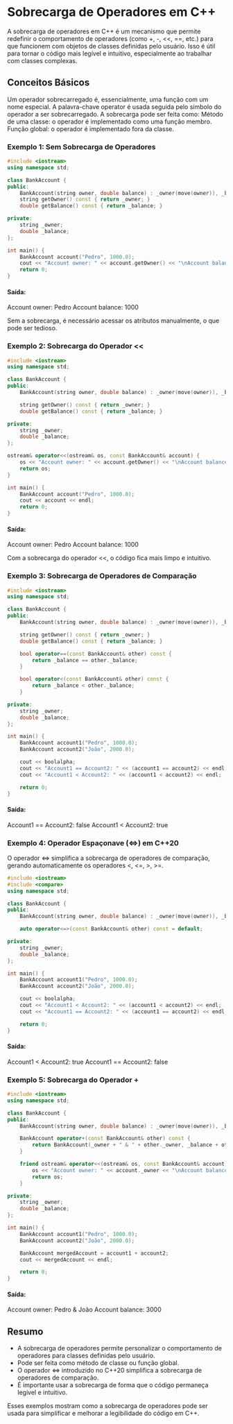 # Sobrecarga de Operadores em C++

A sobrecarga de operadores em C++ é um mecanismo que permite redefinir o comportamento de operadores (como +, -, <<, ==, etc.) para que funcionem com objetos de classes definidas pelo usuário. Isso é útil para tornar o código mais legível e intuitivo, especialmente ao trabalhar com classes complexas.

## Conceitos Básicos
Um operador sobrecarregado é, essencialmente, uma função com um nome especial.
A palavra-chave operator é usada seguida pelo símbolo do operador a ser sobrecarregado.
A sobrecarga pode ser feita como:
Método de uma classe: o operador é implementado como uma função membro.
Função global: o operador é implementado fora da classe.

### Exemplo 1: Sem Sobrecarga de Operadores

```cpp
#include <iostream>
using namespace std;

class BankAccount {
public:
    BankAccount(string owner, double balance) : _owner(move(owner)), _balance(balance) {}
    string getOwner() const { return _owner; }
    double getBalance() const { return _balance; }

private:
    string _owner;
    double _balance;
};

int main() {
    BankAccount account("Pedro", 1000.0);
    cout << "Account owner: " << account.getOwner() << "\nAccount balance: " << account.getBalance() << endl;
    return 0;
}
```

#### Saída:

Account owner: Pedro
Account balance: 1000


Sem a sobrecarga, é necessário acessar os atributos manualmente, o que pode ser tedioso.

### Exemplo 2: Sobrecarga do Operador <<

```cpp
#include <iostream>
using namespace std;

class BankAccount {
public:
    BankAccount(string owner, double balance) : _owner(move(owner)), _balance(balance) {}

    string getOwner() const { return _owner; }
    double getBalance() const { return _balance; }

private:
    string _owner;
    double _balance;
};

ostream& operator<<(ostream& os, const BankAccount& account) {
    os << "Account owner: " << account.getOwner() << "\nAccount balance: " << account.getBalance();
    return os;
}

int main() {
    BankAccount account("Pedro", 1000.0);
    cout << account << endl;
    return 0;
}
```

#### Saída:

Account owner: Pedro
Account balance: 1000


Com a sobrecarga do operador <<, o código fica mais limpo e intuitivo.

### Exemplo 3: Sobrecarga de Operadores de Comparação

```cpp
#include <iostream>
using namespace std;

class BankAccount {
public:
    BankAccount(string owner, double balance) : _owner(move(owner)), _balance(balance) {}

    string getOwner() const { return _owner; }
    double getBalance() const { return _balance; }

    bool operator==(const BankAccount& other) const {
        return _balance == other._balance;
    }

    bool operator<(const BankAccount& other) const {
        return _balance < other._balance;
    }

private:
    string _owner;
    double _balance;
};

int main() {
    BankAccount account1("Pedro", 1000.0);
    BankAccount account2("João", 2000.0);

    cout << boolalpha;
    cout << "Account1 == Account2: " << (account1 == account2) << endl;
    cout << "Account1 < Account2: " << (account1 < account2) << endl;

    return 0;
}
```

#### Saída:

Account1 == Account2: false
Account1 < Account2: true

### Exemplo 4: Operador Espaçonave (<=>) em C++20

O operador <=> simplifica a sobrecarga de operadores de comparação, gerando automaticamente os operadores <, <=, >, >=.

```cpp
#include <iostream>
#include <compare>
using namespace std;

class BankAccount {
public:
    BankAccount(string owner, double balance) : _owner(move(owner)), _balance(balance) {}

    auto operator<=>(const BankAccount& other) const = default;

private:
    string _owner;
    double _balance;
};

int main() {
    BankAccount account1("Pedro", 1000.0);
    BankAccount account2("João", 2000.0);

    cout << boolalpha;
    cout << "Account1 < Account2: " << (account1 < account2) << endl;
    cout << "Account1 == Account2: " << (account1 == account2) << endl;

    return 0;
}
```

#### Saída:

Account1 < Account2: true
Account1 == Account2: false

### Exemplo 5: Sobrecarga do Operador +

```cpp
#include <iostream>
using namespace std;

class BankAccount {
public:
    BankAccount(string owner, double balance) : _owner(move(owner)), _balance(balance) {}

    BankAccount operator+(const BankAccount& other) const {
        return BankAccount(_owner + " & " + other._owner, _balance + other._balance);
    }

    friend ostream& operator<<(ostream& os, const BankAccount& account) {
        os << "Account owner: " << account._owner << "\nAccount balance: " << account._balance;
        return os;
    }

private:
    string _owner;
    double _balance;
};

int main() {
    BankAccount account1("Pedro", 1000.0);
    BankAccount account2("João", 2000.0);

    BankAccount mergedAccount = account1 + account2;
    cout << mergedAccount << endl;

    return 0;
}
```

#### Saída:

Account owner: Pedro & João
Account balance: 3000

## Resumo
- A sobrecarga de operadores permite personalizar o comportamento de operadores para classes definidas pelo usuário.
- Pode ser feita como método de classe ou função global.
- O operador <=> introduzido no C++20 simplifica a sobrecarga de operadores de comparação.
- É importante usar a sobrecarga de forma que o código permaneça legível e intuitivo.

Esses exemplos mostram como a sobrecarga de operadores pode ser usada para simplificar e melhorar a legibilidade do código em C++.